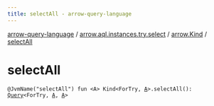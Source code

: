 ```yaml
---
title: selectAll - arrow-query-language
---
```


[arrow-query-language](../../index.html) / [arrow.aql.instances.try.select](../index.html) / [arrow.Kind](index.html) / [selectAll](./select-all.html)

# selectAll

`@JvmName("selectAll") fun <A> Kind<ForTry, `[`A`](select-all.html#A)`>.selectAll(): `[`Query`](../../arrow.aql/-query/index.html)`<ForTry, `[`A`](select-all.html#A)`, `[`A`](select-all.html#A)`>`